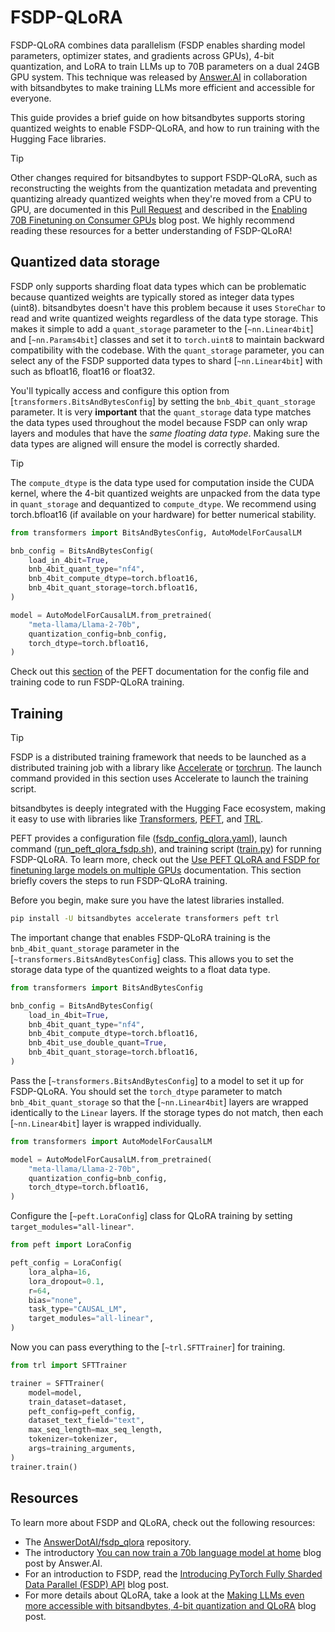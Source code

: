 # FSDP-QLoRA

FSDP-QLoRA combines data parallelism (FSDP enables sharding model parameters, optimizer states, and gradients across GPUs), 4-bit quantization, and LoRA to train LLMs up to 70B parameters on a dual 24GB GPU system. This technique was released by [Answer.AI](https://www.answer.ai/posts/2024-03-06-fsdp-qlora) in collaboration with bitsandbytes to make training LLMs more efficient and accessible for everyone.

This guide provides a brief guide on how bitsandbytes supports storing quantized weights to enable FSDP-QLoRA, and how to run training with the Hugging Face libraries.

> [!TIP]
> Other changes required for bitsandbytes to support FSDP-QLoRA, such as reconstructing the weights from the quantization metadata and preventing quantizing already quantized weights when they're moved from a CPU to GPU, are documented in this [Pull Request](https://github.com/TimDettmers/bitsandbytes/pull/970) and described in the [Enabling 70B Finetuning on Consumer GPUs](https://www.answer.ai/posts/2024-03-14-fsdp-qlora-deep-dive) blog post. We highly recommend reading these resources for a better understanding of FSDP-QLoRA!

## Quantized data storage

FSDP only supports sharding float data types which can be problematic because quantized weights are typically stored as integer data types (uint8). bitsandbytes doesn't have this problem because it uses `StoreChar` to read and write quantized weights regardless of the data type storage. This makes it simple to add a `quant_storage` parameter to the [`~nn.Linear4bit`] and [`~nn.Params4bit`] classes and set it to `torch.uint8` to maintain backward compatibility with the codebase. With the `quant_storage` parameter, you can select any of the FSDP supported data types to shard [`~nn.Linear4bit`] with such as bfloat16, float16 or float32.

You'll typically access and configure this option from [`transformers.BitsAndBytesConfig`] by setting the `bnb_4bit_quant_storage` parameter. It is very **important** that the `quant_storage` data type matches the data types used throughout the model because FSDP can only wrap layers and modules that have the *same floating data type*. Making sure the data types are aligned will ensure the model is correctly sharded.

> [!TIP]
> The `compute_dtype` is the data type used for computation inside the CUDA kernel, where the 4-bit quantized weights are unpacked from the data type in `quant_storage` and dequantized to `compute_dtype`. We recommend using torch.bfloat16 (if available on your hardware) for better numerical stability.

```py
from transformers import BitsAndBytesConfig, AutoModelForCausalLM

bnb_config = BitsAndBytesConfig(
    load_in_4bit=True,
    bnb_4bit_quant_type="nf4",
    bnb_4bit_compute_dtype=torch.bfloat16,
    bnb_4bit_quant_storage=torch.bfloat16,
)

model = AutoModelForCausalLM.from_pretrained(
    "meta-llama/Llama-2-70b",
    quantization_config=bnb_config,
    torch_dtype=torch.bfloat16,
)
```

Check out this [section](https://hf.co/docs/peft/main/en/accelerate/fsdp#use-peft-qlora-and-fsdp-for-finetuning-large-models-on-multiple-gpus) of the PEFT documentation for the config file and training code to run FSDP-QLoRA training.

## Training

> [!TIP]
> FSDP is a distributed training framework that needs to be launched as a distributed training job with a library like [Accelerate](https://hf.co/docs/accelerate/index) or [torchrun](https://pytorch.org/docs/stable/elastic/run.html). The launch command provided in this section uses Accelerate to launch the training script.

bitsandbytes is deeply integrated with the Hugging Face ecosystem, making it easy to use with libraries like [Transformers](https://hf.co/docs/transformers), [PEFT](https://hf.co/docs/peft), and [TRL](https://hf.co/docs/trl).

PEFT provides a configuration file ([fsdp_config_qlora.yaml](https://github.com/huggingface/peft/blob/main/examples/sft/configs/fsdp_config_qlora.yaml)), launch command ([run_peft_qlora_fsdp.sh](https://github.com/huggingface/peft/blob/main/examples/sft/run_peft_qlora_fsdp.sh)), and training script ([train.py](https://github.com/huggingface/peft/blob/main/examples/sft/train.py)) for running FSDP-QLoRA. To learn more, check out the [Use PEFT QLoRA and FSDP for finetuning large models on multiple GPUs](https://huggingface.co/docs/peft/main/en/accelerate/fsdp#use-peft-qlora-and-fsdp-for-finetuning-large-models-on-multiple-gpus) documentation. This section briefly covers the steps to run FSDP-QLoRA training.

Before you begin, make sure you have the latest libraries installed.

```bash
pip install -U bitsandbytes accelerate transformers peft trl
```

The important change that enables FSDP-QLoRA training is the `bnb_4bit_quant_storage` parameter in the [`~transformers.BitsAndBytesConfig`] class. This allows you to set the storage data type of the quantized weights to a float data type.

```py
from transformers import BitsAndBytesConfig

bnb_config = BitsAndBytesConfig(
    load_in_4bit=True,
    bnb_4bit_quant_type="nf4",
    bnb_4bit_compute_dtype=torch.bfloat16,
    bnb_4bit_use_double_quant=True,
    bnb_4bit_quant_storage=torch.bfloat16,
)
```

Pass the [`~transformers.BitsAndBytesConfig`] to a model to set it up for FSDP-QLoRA. You should set the `torch_dtype` parameter to match `bnb_4bit_quant_storage` so that the [`~nn.Linear4bit`] layers are wrapped identically to the `Linear` layers. If the storage types do not match, then each [`~nn.Linear4bit`] layer is wrapped individually.

```py
from transformers import AutoModelForCausalLM

model = AutoModelForCausalLM.from_pretrained(
    "meta-llama/Llama-2-70b",
    quantization_config=bnb_config,
    torch_dtype=torch.bfloat16,
)
```

Configure the [`~peft.LoraConfig`] class for QLoRA training by setting `target_modules="all-linear"`.

```py
from peft import LoraConfig

peft_config = LoraConfig(
    lora_alpha=16,
    lora_dropout=0.1,
    r=64,
    bias="none",
    task_type="CAUSAL_LM",
    target_modules="all-linear",
)
```

Now you can pass everything to the [`~trl.SFTTrainer`] for training.

```py
from trl import SFTTrainer

trainer = SFTTrainer(
    model=model,
    train_dataset=dataset,
    peft_config=peft_config,
    dataset_text_field="text",
    max_seq_length=max_seq_length,
    tokenizer=tokenizer,
    args=training_arguments,
)
trainer.train()
```

## Resources

To learn more about FSDP and QLoRA, check out the following resources:

- The [AnswerDotAI/fsdp_qlora](https://github.com/AnswerDotAI/fsdp_qlora) repository.
- The introductory [You can now train a 70b language model at home](https://www.answer.ai/posts/2024-03-06-fsdp-qlora.html) blog post by Answer.AI.
- For an introduction to FSDP, read the [Introducing PyTorch Fully Sharded Data Parallel (FSDP) API](https://pytorch.org/blog/introducing-pytorch-fully-sharded-data-parallel-api) blog post.
- For more details about QLoRA, take a look at the [Making LLMs even more accessible with bitsandbytes, 4-bit quantization and QLoRA](https://huggingface.co/blog/4bit-transformers-bitsandbytes) blog post.
